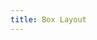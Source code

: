 ```yaml
---
title: Box Layout
---
```


<div class="test">
  <div class="padding-box"></div>
</div>

<style>
  .test {
    width: 100%;
    height: 200px;
    border: 2px dashed var(--sunset-orange);

    padding: 1rem;
  }

  .test .padding-box {
    width: 100%;
    height: 100%;
    border: 2px dashed var(--sunset-red);
  }
</style>
